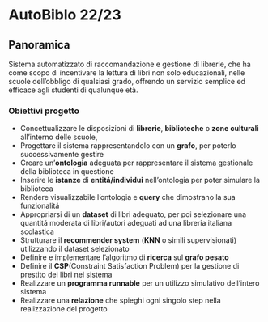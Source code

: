 # AutoBiblo 22/23
## Panoramica
Sistema automatizzato di raccomandazione e gestione di librerie, che ha come scopo di incentivare la lettura di libri non solo educazionali, nelle scuole dell’obbligo di qualsiasi grado, offrendo un servizio semplice ed efficace agli studenti di qualunque età.

### Obiettivi progetto
 - Concettualizzare le disposizioni di **librerie**, **biblioteche** o **zone culturali** all’interno delle scuole, 
 - Progettare il sistema rappresentandolo con un **grafo**, per poterlo successivamente gestire
 - Creare un’**ontologia** adeguata per rappresentare il sistema gestionale della biblioteca in questione
 - Inserire le **istanze** di **entitá/individui** nell’ontologia per poter simulare la biblioteca
 - Rendere visualizzabile l’ontologia e **query** che dimostrano la sua funzionalitá
 - Appropriarsi di un **dataset** di libri adeguato, per poi selezionare una quantitá moderata di libri/autori adeguati ad una libreria italiana scolastica
 - Strutturare il **recommender system** (**KNN** o simili supervisionati) utilizzando il dataset selezionato
 - Definire e implementare l’algoritmo di **ricerca** sul **grafo pesato** 
 - Definire il **CSP**(Constraint Satisfaction Problem) per la gestione di prestito dei libri nel sistema
 - Realizzare un **programma runnable** per un utilizzo simulativo dell’intero sistema
 - Realizzare una **relazione** che spieghi ogni singolo step nella realizzazione del progetto

